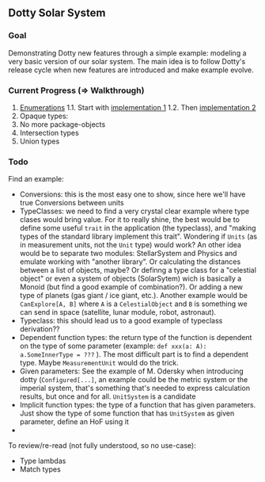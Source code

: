 ## Dotty Solar System

### Goal

Demonstrating Dotty new features through a simple example: modeling a very basic version of our solar system.
The main idea is to follow Dotty's release cycle when new features are introduced and make example evolve.

### Current Progress (=> Walkthrough)

1. [Enumerations](https://dotty.epfl.ch/docs/reference/enums/enums.html)
  1.1. Start with [implementation 1](tree/enumerations-1) 
  1.2. Then [implementation 2](tree/enumerations-2)
2. Opaque types: 
3. No more package-objects
4. Intersection types
5. Union types

### Todo

Find an example:
* Conversions: this is the most easy one to show, since here we'll have true Conversions between units
* TypeClasses: we need to find a very crystal clear example where type clases would bring value. For it to really shine, the best would be to define some useful `trait` in the application (the typeclass), and "making types of the standard library implement this trait". Wondering if `Units` (as in measurement units, not the  `Unit` type) would work? An other idea would be to separate two modules: StellarSystem and Physics and emulate working with "another library". Or calculating the distances between a list of objects, maybe? Or definng a type class for a "celestial object" or even a system of objects (SolarSytem) wich is basically a Monoid (but find a good example of combination?). Or adding a new type of planets (gas giant / ice giant, etc.). Another example would be `CanExplore[A, B]` where `A` is a `CelestialObject` and `B` is something we can send in space (satellite, lunar module, robot, astronaut).
* Typeclass: this should lead us to a good example of typeclass derivation?? 
* Dependent function types: the return type of the function is dependent on the type of some parameter (example: `def xxx(a: A): a.SomeInnerType = ???` ). The most difficult part is to find a dependent type. Maybe `MeasurementUnit` would do the trick.
* Given parameters: See the example of M. Odersky when introducing dotty (`Configured[...]`, an example could be the metric system or the imperial system, that's something that's needed to express calculation results, but once and for all. `UnitSystem` is a candidate
* Implicit function types: the type of a function that has given parameters. Just show the type of some function that has `UnitSystem` as given parameter, define an HoF using it
* 

To review/re-read (not fully understood, so no use-case):
* Type lambdas
* Match types

